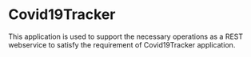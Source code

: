 # Covid19Tracker
This application is used to support the necessary operations as a REST webservice to satisfy the requirement of Covid19Tracker application.

